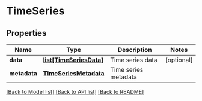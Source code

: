 # TimeSeries

## Properties
Name | Type | Description | Notes
------------ | ------------- | ------------- | -------------
**data** | [**list[TimeSeriesData]**](TimeSeriesData.md) | Time series data | [optional] 
**metadata** | [**TimeSeriesMetadata**](TimeSeriesMetadata.md) | Time series metadata | 

[[Back to Model list]](../README.md#documentation-for-models) [[Back to API list]](../README.md#documentation-for-api-endpoints) [[Back to README]](../README.md)


